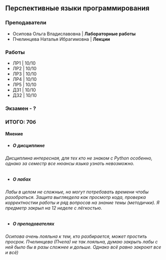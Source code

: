 ## Перспективные языки программирования

### Преподаватели
* Осипова Ольга Владиславовна | **Лабораторные работы**
* Пчелинцева Наталья Ибрагимовна | **Лекции**

### Работы
* ЛР1 | 10/10
* ЛР2 | 10/10
* ЛР3 | 10/10
* ЛР4 | 10/10
* ЛР5 | 10/10
* ДЗ1 | 10/10
* ДЗ2 | 10/10

### Экзамен - ?

### **ИТОГО: 70б** 

#### Мнение
* ##### О дисциплине
###### Дисциплина интересная, для тех кто не знаком с Python особенно, однако за семестр все нюансы языка узнать невозможно. 
* ##### О лабах
###### Лабы в целом не сложные, но могут потребовать времени чтобы разобраться. Защита выгляедела как просмотр кода, проверка корректностии работы и ряд вопросов на знание темы (методички). Я предметр закрыл на 12 неделе с лёгкостью. 
* ##### О преподователях
###### Осипова очень лояльна к тем, кто разбирается, может простить просрок. Пчелинцева (Пчела) не так лояльна, думаю закрыть лабы с ней было бы в разы сложнее и дольше. Однако всё равно закроют все и всё)
